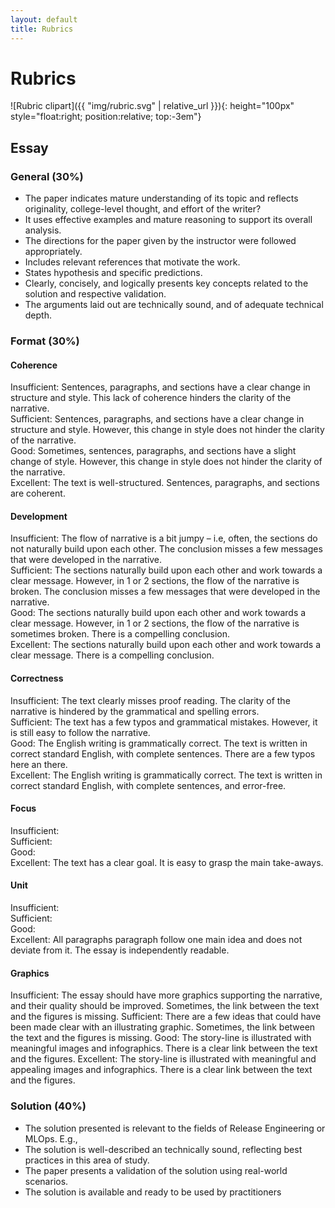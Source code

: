 ```yaml
---
layout: default
title: Rubrics
---
```

# Rubrics
![Rubric clipart]({{ "img/rubric.svg" | relative_url }}){: height="100px" style="float:right; position:relative; top:-3em"}

## Essay

### General (30%)

- The paper indicates mature understanding of its topic and reflects originality, college-level thought, and effort of the writer? 
- It uses effective examples and mature reasoning to support its overall analysis.
- The directions for the paper given by the instructor were followed appropriately.
- Includes relevant references that motivate the work.
- States hypothesis and specific predictions.
- Clearly, concisely, and logically presents key concepts related to the solution and respective validation. 
- The arguments laid out are technically sound, and of adequate technical depth.


### Format (30%)

#### Coherence

Insufficient: Sentences, paragraphs, and sections have a clear change in structure and style. This lack of coherence hinders the clarity of the narrative. <br/>
Sufficient: Sentences, paragraphs, and sections have a clear change in structure and style. However, this change in style does not hinder the clarity of the narrative.<br/>
Good: Sometimes, sentences, paragraphs, and sections have a slight change of style. However, this change in style does not hinder the clarity of the narrative.<br/>
Excellent: The text is well-structured. Sentences, paragraphs, and sections are coherent.

#### Development

Insufficient: The flow of narrative is a bit jumpy – i.e, often, the sections do not naturally build upon each other. The conclusion misses a few messages that were developed in the narrative.<br/>
Sufficient: The sections naturally build upon each other and work towards a clear message. However, in 1 or 2 sections, the flow of the narrative is broken. The conclusion misses a few messages that were developed in the narrative.<br/>
Good: The sections naturally build upon each other and work towards a clear message. However, in 1 or 2 sections, the flow of the narrative is sometimes broken. There is a compelling conclusion.<br/>
Excellent: The sections naturally build upon each other and work towards a clear message. There is a compelling conclusion.

#### Correctness

Insufficient: The text clearly misses proof reading. The clarity of the narrative is hindered by the grammatical and spelling errors.<br/>
Sufficient: The text has a few typos and grammatical mistakes. However, it is still easy to follow the narrative. <br/>
Good: The English writing is grammatically correct. The text is written in correct standard English, with complete sentences. There are a few typos here an there.<br/>
Excellent: The English writing is grammatically correct. The text is written in correct standard English, with complete sentences, and error-free.

#### Focus

Insufficient: <br/>
Sufficient: <br/>
Good: <br/>
Excellent: The text has a clear goal. It is easy to grasp the main take-aways.

#### Unit

Insufficient: <br/>
Sufficient: <br/>
Good: <br/>
Excellent: All paragraphs paragraph follow one main idea and does not deviate from it. The essay is independently readable. 

#### Graphics

Insufficient: The essay should have more graphics supporting the narrative, and their quality should be improved. Sometimes, the link between the text and the figures is missing.
Sufficient: There are a few ideas that could have been made clear with an illustrating graphic. Sometimes, the link between the text and the figures is missing.
Good: The story-line is illustrated with meaningful images and infographics. There is a clear link between the text and the figures.
Excellent: The story-line is illustrated with meaningful and appealing images and infographics. There is a clear link between the text and the figures.



### Solution (40%)

- The solution presented is relevant to the fields of Release Engineering or MLOps. E.g., 
- The solution is well-described an technically sound, reflecting best practices in this area of study.
- The paper presents a validation of the solution using real-world scenarios.
- The solution is available and ready to be used by practitioners
